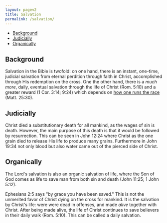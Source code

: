 ```yaml
---
layout: pagev2
title: Salvation
permalink: /salvation/
---
```

- [Background](#background)
- [Judicially](#judicially)
- [Organically](#organically)

## Background

Salvation in the Bible is twofold: on one hand, there is an instant, one-time, judicial salvation from eternal perdition through faith in Christ, accomplished through His redemption on the cross. One the other hand, there is a *much more*, daily, eventual salvation through the life of Christ (Rom. 5:10) and a greater reward (1 Cor. 3:14; 9:24) which depends on [how one runs the race](../running_the_race) (Matt. 25:30).

## Judicially

Christ died a substitutionary death for all mankind, as the wages of sin is death. However, the main purpose of this death is that it would be followed by resurrection. This can be seen in John 12:24 where Christ as the one grain died to release His life to produce many grains. Furthermore in John 19:34 not only blood but also water came out of the pierced side of Christ. 

## Organically

The Lord's salvation is also an organic salvation of life, where the Son of God comes as life to save man from both sin and death (John 11:25; 1 John 5:12). 

Ephesians 2:5 says "by grace you have been saved." This is not the unmerited favor of Christ dying on the cross for mankind. It is the salvation by Christ's life: were were dead in offenses, and made *alive* together with Christ. After being made alive, the life of Christ continues to save believers in their daily walk (Rom. 5:10). This can be called a daily salvation.